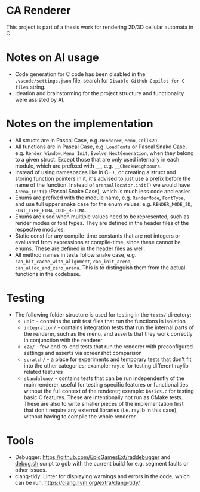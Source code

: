 # CA Renderer

This project is part of a thesis work for rendering 2D/3D cellular automata in C.

# Notes on AI usage

- Code generation for C code has been disabled in the `.vscode/settings.json` file, search for `Disable GitHub Copilot for C files` string.
- Ideation and brainstorming for the project structure and functionality were assisted by AI.

# Notes on the implementation

- All structs are in Pascal Case, e.g. `Renderer`, `Menu`, `Cells2D`
- All functions are in Pascal Case, e.g. `LoadFonts` or Pascal Snake Case, e.g. `Render_Window`, `Menu_Init`, `Evolve_NextGeneration`, when they belong to a given struct. Except those that are only used internally in each module, which are prefixed with `__`, e.g. `__CheckNeighbours`.
- Instead of using namespaces like in C++, or creating a struct and storing function pointers in it, it's advised to just use a prefix before the name of the function. Instead of `arenaAllocator.init()` we would have `Arena_Init()` (Pascal Snake Case), which is much less code and easier.
- Enums are prefixed with the module name, e.g. `RenderMode`, `FontType`, and use full upper snake case for the enum values, e.g. `RENDER_MODE_2D`, `FONT_TYPE_FIRA_CODE_RETINA`.
- Enums are used when multiple values need to be represented, such as render modes or font types. They are defined in the header files of the respective modules.
- Static const for any compile-time constants that are not integers or evaluated from expressions at compile-time, since these cannot be enums. These are defined in the header files as well.
- All method names in tests follow snake case, e.g. `can_hit_cache_with_alignment`, `can_init_arena`, `can_alloc_and_zero_arena`. This is to distinguish them from the actual functions in the codebase.

# Testing

- The following folder structure is used for testing in the `tests/` directory:
  - `unit` - contains the unit test files that run the functions in isolation
  - `integration/` - contains integration tests that run the internal parts of the renderer, such as the menu, and asserts that they work correctly in conjunction with the renderer
  - `e2e/` - few end-to-end tests that run the renderer with preconfigured settings and asserts via screenshot comparison
  - `scratch/` - a place for experiments and temporary tests that don't fit into the other categories; example: `ray.c` for testing different raylib related features
  - `standalone/` - contains tests that can be run independently of the main renderer, useful for testing specific features or functionalities without the full context of the renderer; example: `basics.c` for testing basic C features. These are intentionally not run as CMake tests. These are also to write smaller pieces of the implementation first that don't require any external libraries (i.e. raylib in this case), without having to compile the whole renderer.

# Tools

- Debugger: https://github.com/EpicGamesExt/raddebugger and [debug.sh](debug.sh) script to gdb with the current build for e.g. segment faults or other issues.
- clang-tidy: Linter for displaying warnings and errors in the code, which can be run, https://clang.llvm.org/extra/clang-tidy/

